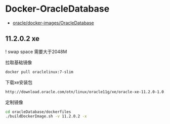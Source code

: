 # Docker-OracleDatabase

- [oracle/docker-images/OracleDatabase](https://github.com/oracle/docker-images/blob/master/OracleDatabase/Docker-OracleDatabase.md)

## 11.2.0.2 xe

! swap space 需要大于2048M

拉取基础镜像
```bash
docker pull oraclelinux:7-slim
```

下载xe安装包
```html
http://download.oracle.com/otn/linux/oracle11g/xe/oracle-xe-11.2.0-1.0.x86_64.rpm.zip
```

定制镜像
```bash
cd oracleDatabase/dockerfiles
./buildDockerImage.sh -v 11.2.0.2 -x
```